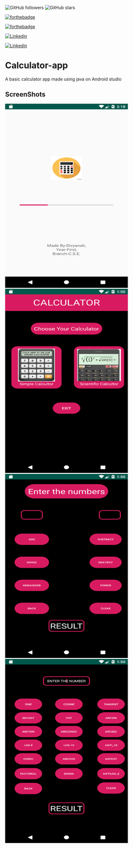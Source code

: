 ![GitHub followers](https://img.shields.io/github/followers/Divyanshwick?style=social) 
![GitHub stars](https://img.shields.io/github/stars/Divyanshwick/Calculator-app?style=social)

[![forthebadge](https://forthebadge.com/images/badges/made-with-java.svg)](https://github.com/Divyanshwick)

[![forthebadge](https://forthebadge.com/images/badges/built-for-android.svg)](https://github.com/Divyanshwick)


[![Linkedin](https://img.shields.io/badge/LINKEDIN-Divyansh%20Kumar-blue?style=for-the-badge&logo=linkedin)](https://www.linkedin.com/in/divyansh-k-05085b193/)

[![Linkedin](https://img.shields.io/badge/Twitter-Divyansh%20Kumar-blue?style=for-the-badge&logo=Twitter)](https://twitter.com/Divyans14237570)
# Calculator-app
A basic calculator app made using java on Android studio

## ScreenShots
<img src="https://github.com/Divyanshwick/Calculator-app/blob/master/App%20screeenshots/Screenshot_1593334117.png" height="600" width="400"> 
<img src="https://github.com/Divyanshwick/Calculator-app/blob/master/App%20screeenshots/Screenshot_1593332433.png" height="600" width="400">
<img src="https://github.com/Divyanshwick/Calculator-app/blob/master/App%20screeenshots/Screenshot_1593332438.png" height="600" width="400">
<img src="https://github.com/Divyanshwick/Calculator-app/blob/master/App%20screeenshots/Screenshot_1593332446.png" height="600" width="400">
